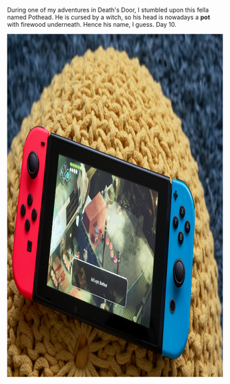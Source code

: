 ---
---

During one of my adventures in Death's Door, I stumbled upon this fella named Pothead. He is cursed by a witch, so his head is nowadays a **pot** with firewood underneath. Hence his name, I guess. Day 10.

<img src="/images/pothead.jpg" alt="Nintendo Switch in handheld mode showing a game running. Two characters are having a conversation, a crow and a weird-looking guy with a pot as his head. Pothead says: Hello again, Beakface!" width="1200" height="800" />
